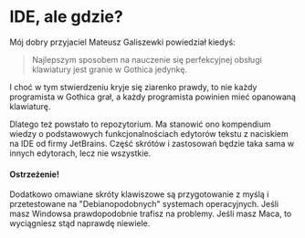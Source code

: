 # IDE, ale gdzie?

Mój dobry przyjaciel Mateusz Galiszewki powiedział kiedyś:
> Najlepszym sposobem na nauczenie się perfekcyjnej obsługi klawiatury jest granie w Gothica jedynkę.

I choć w tym stwierdzeniu kryje się ziarenko prawdy, to nie każdy programista w Gothica grał, a każdy programista
powinien mieć opanowaną klawiaturę.

Dlatego też powstało to repozytorium. Ma stanowić ono kompendium wiedzy o podstawowych funkcjonalnościach
edytorów tekstu z naciskiem na IDE od firmy JetBrains. Część skrótów i zastosowań
będzie taka sama w innych edytorach, lecz nie wszystkie. 

#### Ostrzeżenie!
Dodatkowo omawiane skróty klawiszowe
są przygotowanie z myślą i przetestowane na "Debianopodobnych" systemach operacyjnych. Jeśli masz Windowsa prawdopodobnie
trafisz na problemy. Jeśli masz Maca, to wyciągniesz stąd naprawdę niewiele. 